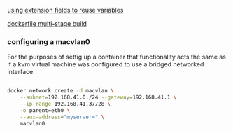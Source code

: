 ---
---



[using extension fields to reuse variables](https://docs.docker.com/compose/compose-file/compose-file-v3/#extension-fields)

[dockerfile multi-stage build](https://docs.docker.com/build/building/multi-stage/)

### configuring a macvlan0
For the purposes of settig up a container that functionality acts the same as if a kvm virtual machine was configured to use a bridged networked interface. 

```bash

docker network create -d macvlan \
    --subnet=192.168.41.0./24 --gateway=192.168.41.1 \
    --ip-range 192.168.41.37/28 \
    -o parent=eth0 \
    --aux-address="myserver=" \
    macvlan0

```